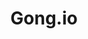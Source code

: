 ---
blog: https://gong.io/blog
facebook: https://facebook.com/To.GongIO
instagram: https://instagram.com/gong.io
linkedin: https://linkedin.com/company/gong-io
logohandle: gongio
sort: gong
title: Gong.io
twitter: https://x.com/gong_io
website: https://www.gong.io/
youtube: https://youtube.com/channel/UCYWrNEL35ocP3vDM7B77Spw
---